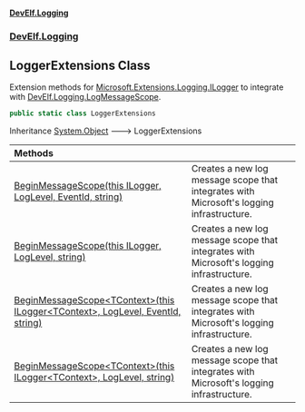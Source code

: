 #### [DevElf\.Logging](README.md 'README')
### [DevElf\.Logging](DevElf.Logging.md 'DevElf\.Logging')

## LoggerExtensions Class

Extension methods for [Microsoft\.Extensions\.Logging\.ILogger](https://learn.microsoft.com/en-us/dotnet/api/microsoft.extensions.logging.ilogger 'Microsoft\.Extensions\.Logging\.ILogger') to integrate with [DevElf\.Logging\.LogMessageScope](https://learn.microsoft.com/en-us/dotnet/api/develf.logging.logmessagescope 'DevElf\.Logging\.LogMessageScope')\.

```csharp
public static class LoggerExtensions
```

Inheritance [System\.Object](https://learn.microsoft.com/en-us/dotnet/api/system.object 'System\.Object') &#129106; LoggerExtensions

| Methods | |
| :--- | :--- |
| [BeginMessageScope\(this ILogger, LogLevel, EventId, string\)](LoggerExtensions.BeginMessageScope.md#DevElf.Logging.LoggerExtensions.BeginMessageScope(thisMicrosoft.Extensions.Logging.ILogger,Microsoft.Extensions.Logging.LogLevel,Microsoft.Extensions.Logging.EventId,string) 'DevElf\.Logging\.LoggerExtensions\.BeginMessageScope\(this Microsoft\.Extensions\.Logging\.ILogger, Microsoft\.Extensions\.Logging\.LogLevel, Microsoft\.Extensions\.Logging\.EventId, string\)') | Creates a new log message scope that integrates with Microsoft's logging infrastructure\. |
| [BeginMessageScope\(this ILogger, LogLevel, string\)](LoggerExtensions.BeginMessageScope.md#DevElf.Logging.LoggerExtensions.BeginMessageScope(thisMicrosoft.Extensions.Logging.ILogger,Microsoft.Extensions.Logging.LogLevel,string) 'DevElf\.Logging\.LoggerExtensions\.BeginMessageScope\(this Microsoft\.Extensions\.Logging\.ILogger, Microsoft\.Extensions\.Logging\.LogLevel, string\)') | Creates a new log message scope that integrates with Microsoft's logging infrastructure\. |
| [BeginMessageScope&lt;TContext&gt;\(this ILogger&lt;TContext&gt;, LogLevel, EventId, string\)](LoggerExtensions.BeginMessageScope.md#DevElf.Logging.LoggerExtensions.BeginMessageScope_TContext_(thisMicrosoft.Extensions.Logging.ILogger_TContext_,Microsoft.Extensions.Logging.LogLevel,Microsoft.Extensions.Logging.EventId,string) 'DevElf\.Logging\.LoggerExtensions\.BeginMessageScope\<TContext\>\(this Microsoft\.Extensions\.Logging\.ILogger\<TContext\>, Microsoft\.Extensions\.Logging\.LogLevel, Microsoft\.Extensions\.Logging\.EventId, string\)') | Creates a new log message scope that integrates with Microsoft's logging infrastructure\. |
| [BeginMessageScope&lt;TContext&gt;\(this ILogger&lt;TContext&gt;, LogLevel, string\)](LoggerExtensions.BeginMessageScope.md#DevElf.Logging.LoggerExtensions.BeginMessageScope_TContext_(thisMicrosoft.Extensions.Logging.ILogger_TContext_,Microsoft.Extensions.Logging.LogLevel,string) 'DevElf\.Logging\.LoggerExtensions\.BeginMessageScope\<TContext\>\(this Microsoft\.Extensions\.Logging\.ILogger\<TContext\>, Microsoft\.Extensions\.Logging\.LogLevel, string\)') | Creates a new log message scope that integrates with Microsoft's logging infrastructure\. |
